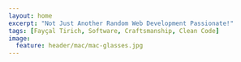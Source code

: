 ```yaml
---
layout: home
excerpt: "Not Just Another Random Web Development Passionate!"
tags: [Fayçal Tirich, Software, Craftsmanship, Clean Code]
image:
  feature: header/mac/mac-glasses.jpg
---
```

